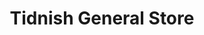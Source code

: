 ---
title: "Tidnish General Store"
url: /tidnish-cross-roads/tidnish-general-store/
shop: convenience
---